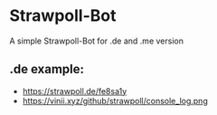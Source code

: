 # Strawpoll-Bot
A simple Strawpoll-Bot for .de and .me version

## .de example:
- https://strawpoll.de/fe8sa1y
- https://vinii.xyz/github/strawpoll/console_log.png
